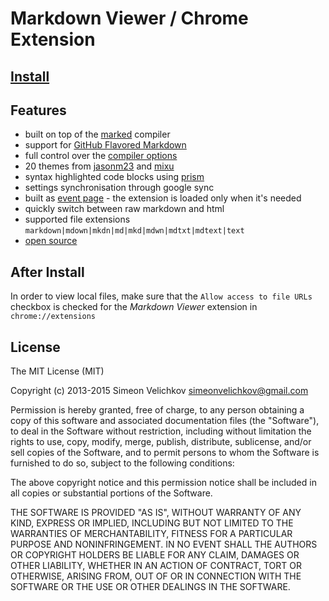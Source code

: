 
# Markdown Viewer / Chrome Extension


## [Install][9]


## Features

- built on top of the [marked][1] compiler
- support for [GitHub Flavored Markdown][2]
- full control over the [compiler options][3]
- 20 themes from [jasonm23][4] and [mixu][5]
- syntax highlighted code blocks using [prism][6]
- settings synchronisation through google sync
- built as [event page][7] - the extension is loaded only when it's needed
- quickly switch between raw markdown and html
- supported file extensions `markdown|mdown|mkdn|md|mkd|mdwn|mdtxt|mdtext|text`
- [open source][8]


## After Install

In order to view local files, make sure that the `Allow access to file URLs` checkbox is checked for the *Markdown Viewer* extension in `chrome://extensions`


## License

The MIT License (MIT)

Copyright (c) 2013-2015 Simeon Velichkov <simeonvelichkov@gmail.com>

Permission is hereby granted, free of charge, to any person obtaining a copy
of this software and associated documentation files (the "Software"), to deal
in the Software without restriction, including without limitation the rights
to use, copy, modify, merge, publish, distribute, sublicense, and/or sell
copies of the Software, and to permit persons to whom the Software is
furnished to do so, subject to the following conditions:

The above copyright notice and this permission notice shall be included in all
copies or substantial portions of the Software.

THE SOFTWARE IS PROVIDED "AS IS", WITHOUT WARRANTY OF ANY KIND, EXPRESS OR
IMPLIED, INCLUDING BUT NOT LIMITED TO THE WARRANTIES OF MERCHANTABILITY,
FITNESS FOR A PARTICULAR PURPOSE AND NONINFRINGEMENT. IN NO EVENT SHALL THE
AUTHORS OR COPYRIGHT HOLDERS BE LIABLE FOR ANY CLAIM, DAMAGES OR OTHER
LIABILITY, WHETHER IN AN ACTION OF CONTRACT, TORT OR OTHERWISE, ARISING FROM,
OUT OF OR IN CONNECTION WITH THE SOFTWARE OR THE USE OR OTHER DEALINGS IN THE
SOFTWARE.


  [1]: https://github.com/chjj/marked
  [2]: https://help.github.com/articles/github-flavored-markdown
  [3]: https://github.com/chjj/marked#gfm
  [4]: https://github.com/jasonm23/markdown-css-themes
  [5]: https://github.com/mixu/markdown-styles
  [6]: http://prismjs.com/
  [7]: http://developer.chrome.com/extensions/event_pages.html
  [8]: https://github.com/simov/markdown-viewer
  [9]: https://chrome.google.com/webstore/detail/markdown-viewer/ckkdlimhmcjmikdlpkmbgfkaikojcbjk

